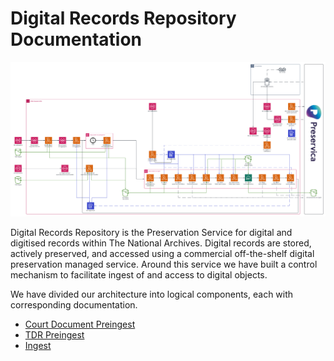 # Digital Records Repository Documentation

![Diagram of DR2 components in AWS](/docs/images/dr2-diagram.png)

Digital Records Repository is the Preservation Service for digital and digitised records within The National Archives. Digital records are stored, actively preserved, and accessed using a commercial off-the-shelf digital preservation managed service. Around this service we have built a control mechanism to facilitate ingest of and access to digital objects.

We have divided our architecture into logical components, each with corresponding documentation.

- [Court Document Preingest](/docs/preingest-courtDocuments.md)
- [TDR Preingest]()
- [Ingest](./ingest.md)
